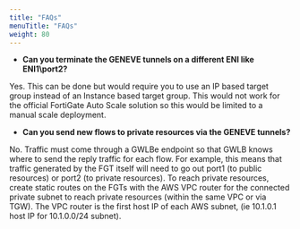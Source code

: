 ```yaml
---
title: "FAQs"
menuTitle: "FAQs"
weight: 80
---
```



  - **Can you terminate the GENEVE tunnels on a different ENI like ENI1\port2?**

Yes.  This can be done but would require you to use an IP based target group instead of an Instance based target group.  This would not work for the official FortiGate Auto Scale solution so this would be limited to a manual scale deployment.

  - **Can you send new flows to private resources via the GENEVE tunnels?**

No.  Traffic must come through a GWLBe endpoint so that GWLB knows where to send the reply traffic for each flow.  For example, this means that traffic generated by the FGT itself will need to go out port1 (to public resources) or port2 (to private resources).  To reach private resources, create static routes on the FGTs with the AWS VPC router for the connected private subnet to reach private resources (within the same VPC or via TGW).  The VPC router is the first host IP of each AWS subnet, (ie 10.1.0.1 host IP for 10.1.0.0/24 subnet).